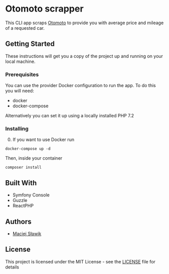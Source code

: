 # Otomoto scrapper

This CLI app scraps [Otomoto](https://otomoto.pl/) to provide you
with average price and mileage of a requested car.

## Getting Started

These instructions will get you a copy of the project up and running 
on your local machine.

### Prerequisites

You can use the provider Docker configuration to run the app.
To do this you will need:
* docker
* docker-compose

Alternatively you can set it up using a locally installed PHP 7.2

### Installing

0. If you want to use Docker run 

```
docker-compose up -d
```

Then, inside your container

```
composer install
```

## Built With

* Symfony Console
* Guzzle
* ReactPHP

## Authors

* [Maciej Sławik](https://github.com/maciejslawik)

## License

This project is licensed under the MIT License - see the [LICENSE](LICENSE) file for details